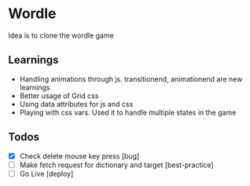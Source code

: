 # Wordle

Idea is to clone the wordle game

## Learnings

- Handling animations through js. transitionend, animationend are new learnings
- Better usage of Grid css
- Using data attributes for js and css
- Playing with css vars. Used it to handle multiple states in the game
## Todos

- [x] Check delete mouse key press [bug]
- [ ] Make fetch request for dictionary and target [best-practice]
- [ ] Go Live [deploy]